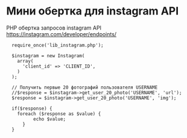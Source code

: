 # Мини обертка для instagram API

PHP обертка запросов instagram API https://instagram.com/developer/endpoints/

      require_once('lib_instagram.php');

      $instagram = new Instagram(
        array(
          'client_id' => 'CLIENT_ID',
        )
      );

      // Получить первые 20 фотографий пользователя USERNAME
      //$response = $instagram->get_user_20_photo('USERNAME', 'url');
      $response = $instagram->get_user_20_photo('USERNAME', 'img');

      if($response) {
        foreach ($response as $value) {
		      echo $value;
	      }
      }
